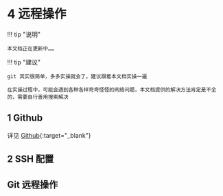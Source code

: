 # 4 远程操作

!!! tip "说明"

    本文档正在更新中……

!!! tip "建议"

    git 其实很简单，多多实操就会了。建议跟着本文档实操一遍

    在实操过程中，可能会遇到各种各样奇奇怪怪的网络问题，本文档提供的解决方法肯定是不全的，需要自行善用搜索解决

## 1 Github

详见 [Github](../github/index.md){:target="_blank"}

## 2 SSH 配置

## Git 远程操作